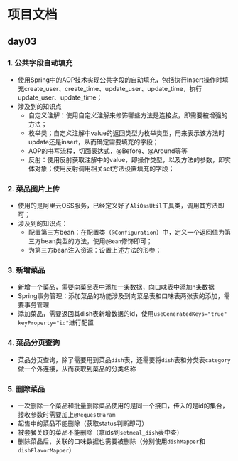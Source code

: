 # 项目文档
## day03
### 1. 公共字段自动填充

- 使用Spring中的AOP技术实现公共字段的自动填充，包括执行Insert操作时填充create_user、create_time、update_user、update_time，执行update_user、update_time；
- 涉及到的知识点
  - 自定义注解：使用自定义注解来修饰哪些方法是连接点，即需要被增强的方法；
  - 枚举类；自定义注解中value的返回类型为枚举类型，用来表示该方法时update还是insert，从而确定需要填充的字段；
  - AOP的书写流程，切面表达式，@Before、@Around等等
  - 反射：使用反射获取注解中的value，即操作类型，以及方法的参数，即实体对象；使用反射调用相关set方法设置填充的字段；

### 2. 菜品图片上传

- 使用的是阿里云OSS服务，已经定义好了`AliOssUtil`工具类，调用其方法即可；
- 涉及到的知识点：
  - 配置第三方bean：在配置类（`@Configuration`）中，定义一个返回值为第三方bean类型的方法，使用`@Bean`修饰即可；
  - 为第三方bean注入资源：设置上述方法的形参；
### 3. 新增菜品

- 新增一个菜品，需要向菜品表中添加一条数据，向口味表中添加n条数据 
- Spring事务管理：添加菜品的功能涉及到向菜品表和口味表两张表的添加，需要事务管理
- 添加菜品，需要返回其dish表新增数据的id，使用`useGeneratedKeys="true" keyProperty="id"`进行配置
### 4. 菜品分页查询

- 菜品分页查询，除了需要用到菜品`dish`表，还需要将`dish`表和分类表`category`做一个外连接，从而获取到菜品的分类名称
### 5. 删除菜品

- 一次删除一个菜品和批量删除菜品使用的是同一个接口，传入的是id的集合，接收参数时需要加上`@RequestParam`
- 起售中的菜品不能删除（获取status判断即可）
- 被套餐关联的菜品不能删除（拿ids到`setmeal_dish`表中查）
- 删除菜品后，关联的口味数据也需要被删除（分别使用`dishMapper`和`dishFlavorMapper`）
